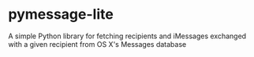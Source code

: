 # pymessage-lite
A simple Python library for fetching recipients and iMessages exchanged with a given recipient from OS X's Messages database
